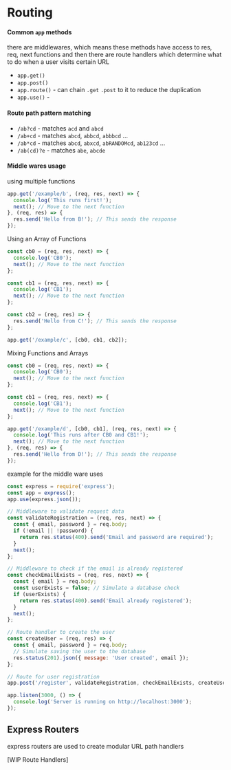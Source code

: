 # Routing

#### Common `app` methods

there are middlewares, which means these methods have access to res, req, next functions and then there are route handlers which determine what to do when a user visits certain URL

- `app.get()`
- `app.post()`
- `app.route()` - can chain `.get` `.post` to it to reduce the duplication
- `app.use()` -
 

#### Route path pattern matching

- `/ab?cd` - matches `acd` and `abcd`
- `/ab+cd` - matches `abcd`, `abbcd`, `abbbcd` ...
- `/ab*cd` - matches `abcd`, `abxcd`, `abRANDOMcd`, `ab123cd`  ...
- `/ab(cd)?e` - matches `abe`, `abcde`


#### Middle wares usage

using multiple functions


```js
app.get('/example/b', (req, res, next) => {
  console.log('This runs first!');
  next(); // Move to the next function
}, (req, res) => {
  res.send('Hello from B!'); // This sends the response
});
```

Using an Array of Functions


```js
const cb0 = (req, res, next) => {
  console.log('CB0');
  next(); // Move to the next function
};

const cb1 = (req, res, next) => {
  console.log('CB1');
  next(); // Move to the next function
};

const cb2 = (req, res) => {
  res.send('Hello from C!'); // This sends the response
};

app.get('/example/c', [cb0, cb1, cb2]);
```

Mixing Functions and Arrays


```js
const cb0 = (req, res, next) => {
  console.log('CB0');
  next(); // Move to the next function
};

const cb1 = (req, res, next) => {
  console.log('CB1');
  next(); // Move to the next function
};

app.get('/example/d', [cb0, cb1], (req, res, next) => {
  console.log('This runs after CB0 and CB1!');
  next(); // Move to the next function
}, (req, res) => {
  res.send('Hello from D!'); // This sends the response
});
```

example for the middle ware uses

```js
const express = require('express');
const app = express();
app.use(express.json());

// Middleware to validate request data
const validateRegistration = (req, res, next) => {
  const { email, password } = req.body;
  if (!email || !password) {
    return res.status(400).send('Email and password are required');
  }
  next();
};

// Middleware to check if the email is already registered
const checkEmailExists = (req, res, next) => {
  const { email } = req.body;
  const userExists = false; // Simulate a database check
  if (userExists) {
    return res.status(400).send('Email already registered');
  }
  next();
};

// Route handler to create the user
const createUser = (req, res) => {
  const { email, password } = req.body;
  // Simulate saving the user to the database
  res.status(201).json({ message: 'User created', email });
};

// Route for user registration
app.post('/register', validateRegistration, checkEmailExists, createUser);

app.listen(3000, () => {
  console.log('Server is running on http://localhost:3000');
});
```

## Express Routers

express routers are used to create modular URL path handlers

[WIP Route Handlers]